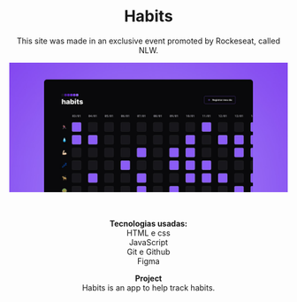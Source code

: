 <h1 align="center"> Habits </h1>
<p align="center">
This site was made in an exclusive event promoted by Rockeseat, called NLW.<br/>
</p>
<p align="center">
<img alt="nlw" src="./assets/Cover.jpg">
</p>
<br>
<p align="center">
<strong> Tecnologias usadas:
</strong><br>
HTML e css<br>
JavaScript<br>
Git e Github<br>
Figma<br>
<p align="center"><strong>Project</strong><br>
Habits is an app to help track habits.
</p>


